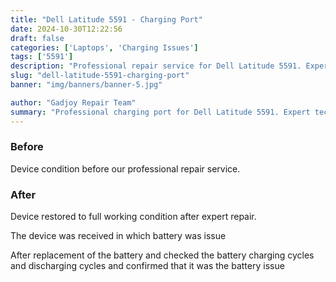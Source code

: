 ```yaml
---
title: "Dell Latitude 5591 - Charging Port"
date: 2024-10-30T12:22:56
draft: false
categories: ['Laptops', 'Charging Issues']
tags: ['5591']
description: "Professional repair service for Dell Latitude 5591. Expert diagnosis and quality repairs in Bangalore."
slug: "dell-latitude-5591-charging-port"
banner: "img/banners/banner-5.jpg"

author: "Gadjoy Repair Team"
summary: "Professional charging port for Dell Latitude 5591. Expert technicians, quality parts, warranty included."
---
```


### Before

Device condition before our professional repair service.

### After

Device restored to full working condition after expert repair.

The device was received in which battery was issue

After replacement of the battery and checked the battery charging cycles and discharging cycles and confirmed that it was the battery issue